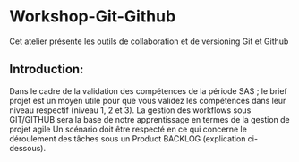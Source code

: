 # Workshop-Git-Github
Cet atelier présente les outils de collaboration et de versioning Git et Github

## Introduction:
Dans le cadre de la validation des compétences de la période SAS ; le brief projet est un moyen
utile pour que vous validez les compétences dans leur niveau respectif (niveau 1, 2 et 3).
La gestion des workflows sous GIT/GITHUB sera la base de notre apprentissage en termes de la
gestion de projet agile
Un scénario doit être respecté en ce qui concerne le déroulement des tâches sous un Product
BACKLOG (explication ci-dessous).